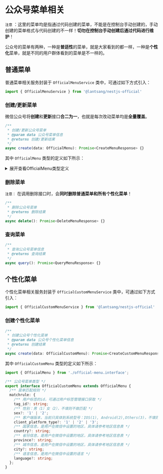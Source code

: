 # 公众号菜单相关

`注意` ：这里的菜单均是指通过代码创建的菜单，不能是在控制台手动创建的，手动创建的菜单格式与代码创建的不一样！**切勿在控制台手动创建后通过代码进行维护**！

公众号的菜单有两种，一种是**普适性**的菜单，就是大家看到的都一样，一种是**个性化**菜单，就是不同的用户群体看到的菜单是不一样的。

## 普通菜单

普通菜单相关服务封装于 `OfficialMenuService` 类中，可通过如下方式引入：

``` typescript
import { OfficialMenuService } from '@lantsang/nestjs-official'
```

### 创建/更新菜单

微信公众号将**创建**和**更新**接口**合二为一**，也就是每次改动菜单均是**全量覆盖**。

``` typescript
/**
 * 创建/更新公众号菜单
 * @param data 公众号菜单信息
 * @returns 创建/更新结果
 */
async create(data: OfficialMenu): Promise<CreateMenuResponse> {}
```

其中 `OfficialMenu` 类型的定义如下所示：

<details>
<summary>展开查看OfficialMenu类型定义</summary>

``` typescript
import { OfficialMenuButtonType } from '../constants/official.constant';

/** 二级菜单按钮 */
export interface OfficialMenuSubButton {
  /** 菜单的响应动作类型 */
  type: OfficialMenuButtonType;
  /** 菜单标题，不超过60个字节 */
  name: string;
  /**
   * 菜单KEY值，用于消息接口推送，不超过`128`字节
   * click等点击类型必须
   */
  key?: string;
  /**
   * 网页 链接，用户点击菜单可打开链接，不超过`1024`字节。 type为miniprogram时，不支持小程序的老版本客户端将打开本url。
   * view、miniprogram类型必须
   */
  url?: string;
  /**
   * 调用新增永久素材接口返回的合法media_id
   * media_id类型和view_limited类型必须
   */
  media_id?: string;
  /**
   * 小程序的appid（仅认证公众号可配置）
   * miniprogram类型必须
   */
  appid?: string;
  /**
   * 小程序的页面路径
   * miniprogram类型必须
   */
  pagepath?: string;
}

/** 一级菜单按钮 */
export interface OfficialMenuButton {
  /** 菜单的响应动作类型 */
  type: OfficialMenuButtonType;
  /** 菜单标题，不超过16个字节 */
  name: string;
  /**
   * 菜单KEY值，用于消息接口推送，不超过`128`字节
   * click等点击类型必须
   */
  key?: string;
  /**
   * 网页 链接，用户点击菜单可打开链接，不超过`1024`字节。 type为miniprogram时，不支持小程序的老版本客户端将打开本url。
   * view、miniprogram类型必须
   */
  url?: string;
  /**
   * 调用新增永久素材接口返回的合法media_id
   * media_id类型和view_limited类型必须
   */
  media_id?: string;
  /**
   * 小程序的appid（仅认证公众号可配置）
   * miniprogram类型必须
   */
  appid?: string;
  /**
   * 小程序的页面路径
   * miniprogram类型必须
   */
  pagepath?: string;
  /** 二级菜单按钮列表 */
  sub_button?: OfficialMenuSubButton[];
}

/** 公众号菜单类型 */
export interface OfficialMenu {
  /** 一级菜单列表 */
  button: OfficialMenuButton[];
}

```

</details>

### 删除菜单

`注意：` 在调用删除接口时，会**同时删除普通菜单和所有个性化菜单**！

``` typescript
/**
 * 删除公众号菜单
 * @returns 删除结果
 */
async delete(): Promise<DeleteMenuResponse> {}
```

### 查询菜单

``` typescript
/**
 * 查询公众号菜单信息
 * @returns 查询结果
 */
async query(): Promise<QueryMenuResponse> {}
```

## 个性化菜单

个性化菜单相关服务封装于 `OfficialCustomMenuService` 类中，可通过如下方式引入：

``` typescript
import { OfficialCustomMenuService } from '@lantsang/nestjs-official'
```

### 创建个性化菜单

``` typescript
/**
 * 创建公众号个性化菜单
 * @param data 公众号个性化菜单信息
 * @returns 创建结果
 */
async create(data: OfficialCustomMenu): Promise<CreateCustomMenuResponse> {}
```

其中 `OfficialCustomMenu` 类型的定义如下所示：

``` typescript
import { OfficialMenu } from './official-menu.interface';

/** 公众号菜单类型 */
export interface OfficialCustomMenu extends OfficialMenu {
  /** 菜单匹配规则 */
  matchrule: {
    /** 用户标签的id，可通过用户标签管理接口获取 */
    tag_id?: string;
    /** 性别：男（1）女（2），不填则不做匹配 */
    sex?: '1' | '2';
    /** 客户端版本，当前只具体到系统型号：IOS(1), Android(2),Others(3)，不填则不做匹配 */
    client_platform_type?: '1' | '2' | '3';
    /** 国家信息，是用户在微信中设置的地区，具体请参考地区信息表 */
    country?: string;
    /** 省份信息，是用户在微信中设置的地区，具体请参考地区信息表 */
    province?: string;
    /** 城市信息，是用户在微信中设置的地区，具体请参考地区信息表 */
    city?: string;
    /** 语言信息，是用户在微信中设置的语言 */
    language?: string;
  };
}
```
